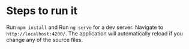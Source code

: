 # Steps to run it

Run `npm install` and
Run `ng serve` for a dev server. Navigate to `http://localhost:4200/`. The application will automatically reload if you change any of the source files.
